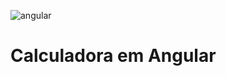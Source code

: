 ![angular](https://user-images.githubusercontent.com/101908636/190210137-8c3bfbab-81a1-4ebe-8a1d-fe979ef03b00.png)
<h1>Calculadora em Angular</h1>

